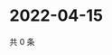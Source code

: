 # 2022-04-15

共 0 条

<!-- BEGIN WEIBO -->
<!-- 最后更新时间 Fri Apr 15 2022 13:20:22 GMT+0800 (China Standard Time) -->

<!-- END WEIBO -->
